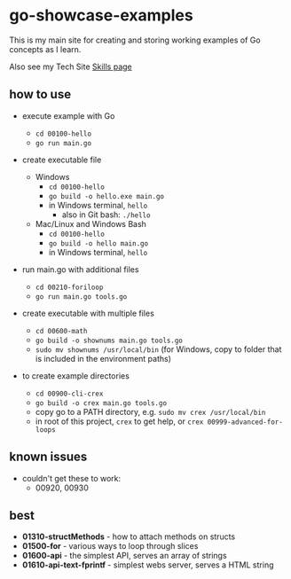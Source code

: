 # go-showcase-examples

This is my main site for creating and storing working examples of Go concepts as I learn.

Also see my Tech Site [Skills page](https://tanguay-eu.vercel.app/skills)

## how to use

- execute example with Go
  - `cd 00100-hello`
  - `go run main.go`

- create executable file
  - Windows
    - `cd 00100-hello`
    - `go build -o hello.exe main.go`
    - in Windows terminal, `hello`
      - also in Git bash: `./hello`
  - Mac/Linux and Windows Bash
    - `cd 00100-hello`
    - `go build -o hello main.go`
    - in Windows terminal, `hello`

- run main.go with additional files
  - `cd 00210-foriloop`
  - `go run main.go tools.go`

- create executable with multiple files
  - `cd 00600-math`
  - `go build -o shownums main.go tools.go`
  - `sudo mv shownums /usr/local/bin` (for Windows, copy to folder that is included in the environment paths)

- to create example directories
  - `cd 00900-cli-crex`
  - `go build -o crex main.go tools.go`
  - copy go to a PATH directory, e.g. `sudo mv crex /usr/local/bin`
  - in root of this project, `crex` to get help, or `crex 00999-advanced-for-loops`

## known issues

- couldn't get these to work: 
  - 00920, 00930

## best

- **01310-structMethods** - how to attach methods on structs
- **01500-for** - various ways to loop through slices
- **01600-api** - the simplest API, serves an array of strings
- **01610-api-text-fprintf** - simplest webs server, serves a HTML string


